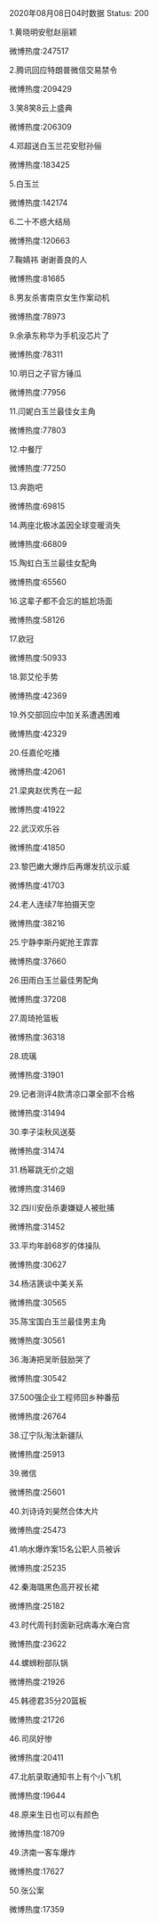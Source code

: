 2020年08月08日04时数据
Status: 200

1.黄晓明安慰赵丽颖

微博热度:247517

2.腾讯回应特朗普微信交易禁令

微博热度:209429

3.笑8笑8云上盛典

微博热度:206309

4.邓超送白玉兰花安慰孙俪

微博热度:183425

5.白玉兰

微博热度:142174

6.二十不惑大结局

微博热度:120663

7.鞠婧祎 谢谢善良的人

微博热度:81685

8.男友杀害南京女生作案动机

微博热度:78973

9.余承东称华为手机没芯片了

微博热度:78311

10.明日之子官方锤瓜

微博热度:77956

11.闫妮白玉兰最佳女主角

微博热度:77803

12.中餐厅

微博热度:77250

13.奔跑吧

微博热度:69815

14.两座北极冰盖因全球变暖消失

微博热度:66809

15.陶虹白玉兰最佳女配角

微博热度:65560

16.这辈子都不会忘的尴尬场面

微博热度:58126

17.欧冠

微博热度:50933

18.郭艾伦手势

微博热度:42369

19.外交部回应中加关系遭遇困难

微博热度:42329

20.任嘉伦吃播

微博热度:42061

21.梁爽赵优秀在一起

微博热度:41922

22.武汉欢乐谷

微博热度:41850

23.黎巴嫩大爆炸后再爆发抗议示威

微博热度:41703

24.老人连续7年拍摄天空

微博热度:38216

25.宁静李斯丹妮抢王霏霏

微博热度:37660

26.田雨白玉兰最佳男配角

微博热度:37208

27.周琦抢篮板

微博热度:36318

28.琉璃

微博热度:31901

29.记者测评4款清凉口罩全部不合格

微博热度:31494

30.李子柒秋风送葵

微博热度:31474

31.杨幂跳无价之姐

微博热度:31469

32.四川安岳杀妻嫌疑人被批捕

微博热度:31452

33.平均年龄68岁的体操队

微博热度:30627

34.杨洁篪谈中美关系

微博热度:30565

35.陈宝国白玉兰最佳男主角

微博热度:30561

36.海涛把吴昕鼓励哭了

微博热度:30542

37.500强企业工程师回乡种番茄

微博热度:26764

38.辽宁队淘汰新疆队

微博热度:25913

39.微信

微博热度:25601

40.刘诗诗刘昊然合体大片

微博热度:25473

41.响水爆炸案15名公职人员被诉

微博热度:25235

42.秦海璐黑色高开衩长裙

微博热度:25182

43.时代周刊封面新冠病毒水淹白宫

微博热度:23622

44.螺蛳粉部队锅

微博热度:21926

45.韩德君35分20篮板

微博热度:21726

46.司凤好惨

微博热度:20411

47.北航录取通知书上有个小飞机

微博热度:19644

48.原来生日也可以有颜色

微博热度:18709

49.济南一客车爆炸

微博热度:17627

50.张公案

微博热度:17359

